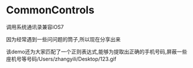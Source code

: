 # CommonControls

调用系统通讯录兼容iOS7

因为经常遇到一些问问题的筒子,所以现在分享出来

该demo还为大家匹配了一个正则表达式,能够为提取出正确的手机号码,屏蔽一些座机号等号码/Users/zhangyili/Desktop/123.gif 
